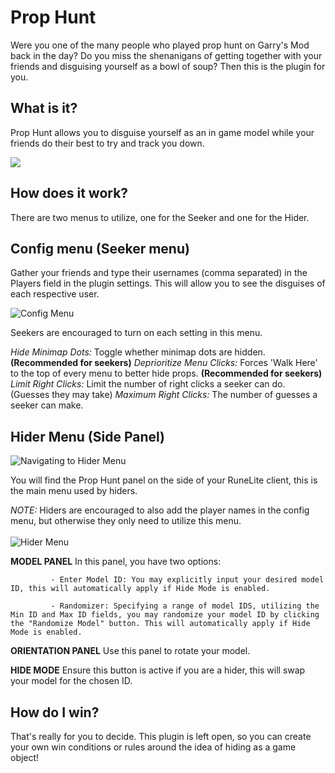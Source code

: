 

# Prop Hunt

Were you one of the many people who played prop hunt on Garry's Mod back in the day?  Do you miss the shenanigans of getting together with your friends and disguising yourself  as a bowl of soup?  Then this is the plugin for you.

## What is it?

Prop Hunt allows you to disguise yourself as an in game model while your friends  do their best to try and track you down.

![](https://i.imgur.com/iVqgoYJ.png)

## How does it work?

There are two menus to utilize, one for the Seeker and one for the Hider.

## Config menu (Seeker menu)

Gather your friends and type their usernames  (comma separated)  in the Players field in the plugin settings. This will allow you to see the disguises of each respective user.

![Config Menu](https://imgur.com/Rsh6qEB.png)

Seekers are encouraged to turn on each setting in this menu.

*Hide Minimap Dots:* Toggle whether minimap dots are hidden. **(Recommended for seekers)**
*Deprioritize Menu Clicks:* Forces 'Walk Here' to the top of every menu to better hide props. **(Recommended for seekers)**
*Limit Right Clicks:* Limit the number of right clicks a seeker can do. (Guesses they may take)
*Maximum Right Clicks:* The number of guesses a seeker can make.

## Hider Menu (Side Panel)

![Navigating to Hider Menu](https://imgur.com/fPx6RH5.png)

You will find the Prop Hunt panel on the side of your RuneLite client, this is the main menu used by hiders. 

*NOTE:* Hiders are encouraged to also add the player names in the config menu, but otherwise they only need to utilize this menu.  
<br/>
![Hider Menu](https://imgur.com/Rrgi7Cl.png)

**MODEL PANEL**
In this panel, you have two options:

			 - Enter Model ID: You may explicitly input your desired model ID, this will automatically apply if Hide Mode is enabled.
    
			 - Randomizer: Specifying a range of model IDS, utilizing the Min ID and Max ID fields, you may randomize your model ID by clicking the "Randomize Model" button. This will automatically apply if Hide Mode is enabled.

**ORIENTATION PANEL**
Use this panel to rotate your model.

**HIDE MODE**
Ensure this button is active if you are a hider, this will swap your model for the chosen ID.

## How do I win?

That's really for you to decide.  This plugin is left open,  so you can create your own win conditions  or rules around the idea of hiding as a game object!
